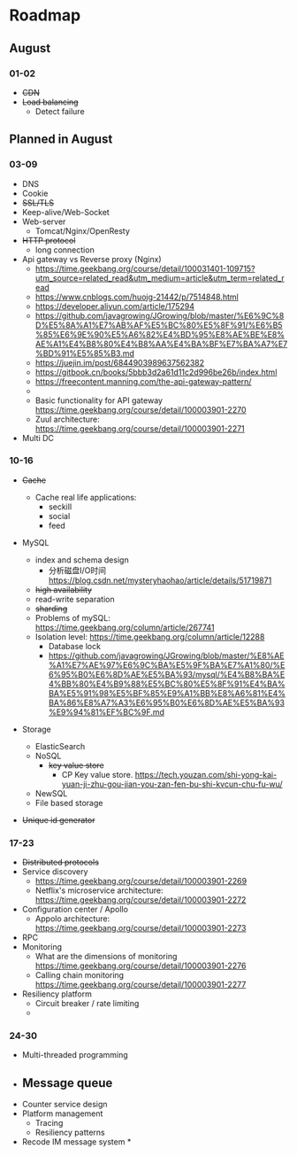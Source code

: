 # Roadmap

## August
### 01-02
* ~~CDN~~
* ~~Load balancing~~
	- Detect failure

## Planned in August
### 03-09
* DNS
* Cookie
* ~~SSL/TLS~~
* Keep-alive/Web-Socket
* Web-server
	- Tomcat/Nginx/OpenResty
* ~~HTTP protocol~~
	- long connection
* Api gateway vs Reverse proxy (Nginx)
	- https://time.geekbang.org/course/detail/100031401-109715?utm_source=related_read&utm_medium=article&utm_term=related_read
	- https://www.cnblogs.com/huojg-21442/p/7514848.html
	- https://developer.aliyun.com/article/175294
	- https://github.com/javagrowing/JGrowing/blob/master/%E6%9C%8D%E5%8A%A1%E7%AB%AF%E5%BC%80%E5%8F%91/%E6%B5%85%E6%9E%90%E5%A6%82%E4%BD%95%E8%AE%BE%E8%AE%A1%E4%B8%80%E4%B8%AA%E4%BA%BF%E7%BA%A7%E7%BD%91%E5%85%B3.md
	- https://juejin.im/post/6844903989637562382
	- https://gitbook.cn/books/5bbb3d2a61d11c2d996be26b/index.html
	- https://freecontent.manning.com/the-api-gateway-pattern/
	- 
	- Basic functionality for API gateway https://time.geekbang.org/course/detail/100003901-2270
	- Zuul architecture: https://time.geekbang.org/course/detail/100003901-2271
* Multi DC

### 10-16
* ~~Cache~~
	* Cache real life applications:
		- seckill
		- social
		- feed
* MySQL
	* index and schema design
		- 分析磁盘I/O时间 https://blog.csdn.net/mysteryhaohao/article/details/51719871
	* ~~high availability~~
	* read-write separation
	* ~~sharding~~
	* Problems of mySQL: https://time.geekbang.org/column/article/267741
	* Isolation level: https://time.geekbang.org/column/article/12288
		* Database lock
		- https://github.com/javagrowing/JGrowing/blob/master/%E8%AE%A1%E7%AE%97%E6%9C%BA%E5%9F%BA%E7%A1%80/%E6%95%B0%E6%8D%AE%E5%BA%93/mysql/%E4%B8%BA%E4%BB%80%E4%B9%88%E5%BC%80%E5%8F%91%E4%BA%BA%E5%91%98%E5%BF%85%E9%A1%BB%E8%A6%81%E4%BA%86%E8%A7%A3%E6%95%B0%E6%8D%AE%E5%BA%93%E9%94%81%EF%BC%9F.md

* Storage
	* ElasticSearch
	* NoSQL
		- ~~key value store~~
			* CP Key value store. https://tech.youzan.com/shi-yong-kai-yuan-ji-zhu-gou-jian-you-zan-fen-bu-shi-kvcun-chu-fu-wu/
	* NewSQL
	* File based storage
* ~~Unique id generator~~

### 17-23
* ~~Distributed protocols~~
* Service discovery
	- https://time.geekbang.org/course/detail/100003901-2269
	- Netflix's microservice architecture: https://time.geekbang.org/course/detail/100003901-2272
* Configuration center / Apollo
	- Appolo architecture: https://time.geekbang.org/course/detail/100003901-2273
* RPC
* Monitoring
	- What are the dimensions of monitoring https://time.geekbang.org/course/detail/100003901-2276
	- Calling chain monitoring https://time.geekbang.org/course/detail/100003901-2277
* Resiliency platform
	- Circuit breaker / rate limiting
	- 

### 24-30
* Multi-threaded programming
* Message queue
	- 
* Counter service design
* Platform management
	* Tracing
	* Resiliency patterns
* Recode IM message system
	* 
